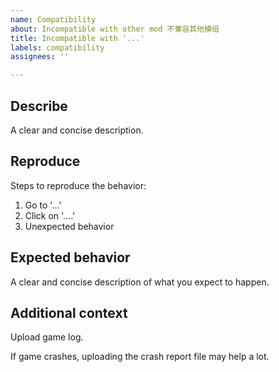 ```yaml
---
name: Compatibility
about: Incompatible with other mod 不兼容其他模组
title: Incompatible with '...'
labels: compatibility
assignees: ''

---
```


## Describe

A clear and concise description.

## Reproduce

Steps to reproduce the behavior:

1. Go to '...'
1. Click on '....'
1. Unexpected behavior

## Expected behavior

A clear and concise description of what you expect to happen.

## Additional context

Upload game log.

If game crashes, uploading the crash report file may help a lot.

